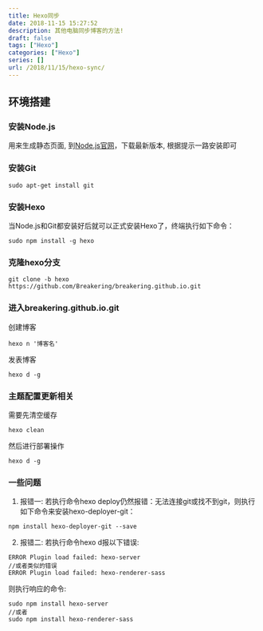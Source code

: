```yaml
---
title: Hexo同步
date: 2018-11-15 15:27:52
description: 其他电脑同步博客的方法!
draft: false
tags: ["Hexo"]
categories: ["Hexo"]
series: []
url: /2018/11/15/hexo-sync/
---
```


## 环境搭建

### 安装Node.js

用来生成静态页面, 到[Node.js官网](https://nodejs.org/en/)，下载最新版本, 根据提示一路安装即可

### 安装Git

```
sudo apt-get install git
```

### 安装Hexo

当Node.js和Git都安装好后就可以正式安装Hexo了，终端执行如下命令：

```
sudo npm install -g hexo
```

### 克隆hexo分支

```
git clone -b hexo https://github.com/Breakering/breakering.github.io.git
```

### 进入breakering.github.io.git

创建博客

```
hexo n '博客名'
```

发表博客

```
hexo d -g
```

### 主题配置更新相关

需要先清空缓存

```text
hexo clean
```

然后进行部署操作

```text
hexo d -g
```

### 一些问题

1. 报错一: 若执行命令hexo deploy仍然报错：无法连接git或找不到git，则执行如下命令来安装hexo-deployer-git：

```
npm install hexo-deployer-git --save
```

2. 报错二: 若执行命令hexo d报以下错误:

```
ERROR Plugin load failed: hexo-server 
//或者类似的错误 
ERROR Plugin load failed: hexo-renderer-sass
```

则执行响应的命令:
 
```
sudo npm install hexo-server
//或者
sudo npm install hexo-renderer-sass
```
